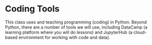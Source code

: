 # Coding Tools

This class uses and teaching programming (coding) in Python. Beyond Python, there are a number of tools we will use, including DataCamp (a learning platform where you will do lessons) and JupyterHub (a cloud-based environment for working with code and data).
